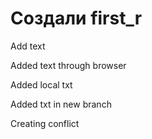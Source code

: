 # Создали first_r

Add text

Added text through browser

Added local txt

Added txt in new branch

Creating conflict
